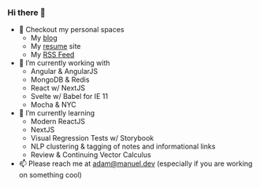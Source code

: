 ### Hi there 👋

- 🌌 Checkout my personal spaces
  - My [blog](https://blog.manuel.dev)
  - My [resume](https://adam.manuel.dev) site
  - My [RSS Feed](https://adammanuel-dev.github.io/feeds/all.xml)
- 🔭 I’m currently working with
  - Angular & AngularJS
  - MongoDB & Redis
  - React w/ NextJS
  - Svelte w/ Babel for IE 11
  - Mocha & NYC
- 🌱 I’m currently learning 
  - Modern ReactJS
  - NextJS
  - Visual Regression Tests w/ Storybook
  - NLP clustering & tagging of notes and informational links 
  - Review & Continuing Vector Calculus
- 📫 Please reach me at adam@manuel.dev (especially if you are working on something cool)
